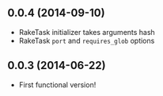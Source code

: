0.0.4 (2014-09-10)
------------------
* RakeTask initializer takes arguments hash
* RakeTask `port` and `requires_glob` options

0.0.3 (2014-06-22)
------------------
* First functional version!
